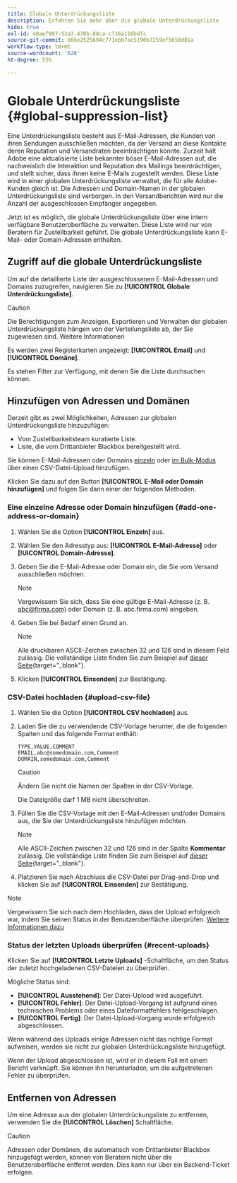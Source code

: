 ```yaml
---
title: Globale Unterdrückungsliste
description: Erfahren Sie mehr über die globale Unterdrückungsliste
hide: true
exl-id: 40aef987-52a3-470b-88ca-c716a116bdfc
source-git-commit: b66e2525694c771ebb7ac5190b7259ef5658d81a
workflow-type: tm+mt
source-wordcount: '628'
ht-degree: 55%

---
```


# Globale Unterdrückungsliste {#global-suppression-list}

Eine Unterdrückungsliste besteht aus E-Mail-Adressen, die Kunden von ihren Sendungen ausschließen möchten, da der Versand an diese Kontakte deren Reputation und Versandraten beeinträchtigen könnte. Zurzeit hält Adobe eine aktualisierte Liste bekannter böser E-Mail-Adressen auf, die nachweislich die Interaktion und Reputation des Mailings beeinträchtigen, und stellt sicher, dass ihnen keine E-Mails zugestellt werden. Diese Liste wird in einer globalen Unterdrückungsliste verwaltet, die für alle Adobe-Kunden gleich ist. Die Adressen und Domain-Namen in der globalen Unterdrückungsliste sind verborgen. In den Versandberichten wird nur die Anzahl der ausgeschlossen Empfänger angegeben.

Jetzt ist es möglich, die globale Unterdrückungsliste über eine intern verfügbare Benutzeroberfläche zu verwalten. Diese Liste wird nur von Beratern für Zustellbarkeit geführt. Die globale Unterdrückungsliste kann E-Mail- oder Domain-Adressen enthalten.

## Zugriff auf die globale Unterdrückungsliste

Um auf die detaillierte Liste der ausgeschlossenen E-Mail-Adressen und Domains zuzugreifen, navigieren Sie zu **[!UICONTROL Globale Unterdrückungsliste]**.

>[!CAUTION]
>
>Die Berechtigungen zum Anzeigen, Exportieren und Verwalten der globalen Unterdrückungsliste hängen von der Verteilungsliste ab, der Sie zugewiesen sind. Weitere Informationen

Es werden zwei Registerkarten angezeigt: **[!UICONTROL Email]** und **[!UICONTROL Domäne]**.

Es stehen Filter zur Verfügung, mit denen Sie die Liste durchsuchen können.

## Hinzufügen von Adressen und Domänen

Derzeit gibt es zwei Möglichkeiten, Adressen zur globalen Unterdrückungsliste hinzuzufügen:

* Vom Zustellbarkeitsteam kuratierte Liste.
* Liste, die vom Drittanbieter Blackbox bereitgestellt wird.

Sie können E-Mail-Adressen oder Domains [einzeln](#add-one-address-or-domain) oder [im Bulk-Modus](#upload-csv-file) über einen CSV-Datei-Upload hinzufügen.

Klicken Sie dazu auf den Button **[!UICONTROL E-Mail oder Domain hinzufügen]** und folgen Sie dann einer der folgenden Methoden.

### Eine einzelne Adresse oder Domain hinzufügen {#add-one-address-or-domain}

1. Wählen Sie die Option **[!UICONTROL Einzeln]** aus.

1. Wählen Sie den Adresstyp aus: **[!UICONTROL E-Mail-Adresse]** oder **[!UICONTROL Domain-Adresse]**.

1. Geben Sie die E-Mail-Adresse oder Domain ein, die Sie vom Versand ausschließen möchten.

   >[!NOTE]
   >
   >Vergewissern Sie sich, dass Sie eine gültige E-Mail-Adresse (z. B. abc@firma.com) oder Domain (z. B. abc.firma.com) eingeben.

1. Geben Sie bei Bedarf einen Grund an.

   >[!NOTE]
   >
   >Alle druckbaren ASCII-Zeichen zwischen 32 und 126 sind in diesem Feld zulässig. Die vollständige Liste finden Sie zum Beispiel auf [dieser Seite](https://en.wikipedia.org/wiki/Wikipedia:ASCII#ASCII_printable_characters){target="_blank"}.

1. Klicken **[!UICONTROL Einsenden]** zur Bestätigung.

### CSV-Datei hochladen {#upload-csv-file}

1. Wählen Sie die Option **[!UICONTROL CSV hochladen]** aus.

1. Laden Sie die zu verwendende CSV-Vorlage herunter, die die folgenden Spalten und das folgende Format enthält:

   ```
   TYPE,VALUE,COMMENT
   EMAIL,abc@somedomain.com,Comment
   DOMAIN,somedomain.com,Comment
   ```

   >[!CAUTION]
   >
   >Ändern Sie nicht die Namen der Spalten in der CSV-Vorlage.
   >
   >Die Dateigröße darf 1 MB nicht überschreiten.

1. Füllen Sie die CSV-Vorlage mit den E-Mail-Adressen und/oder Domains aus, die Sie der Unterdrückungsliste hinzufügen möchten.

   >[!NOTE]
   >
   >Alle ASCII-Zeichen zwischen 32 und 126 sind in der Spalte **Kommentar** zulässig. Die vollständige Liste finden Sie zum Beispiel auf [dieser Seite](https://en.wikipedia.org/wiki/Wikipedia:ASCII#ASCII_printable_characters){target="_blank"}.

1. Platzieren Sie nach Abschluss die CSV-Datei per Drag-and-Drop und klicken Sie auf **[!UICONTROL Einsenden]** zur Bestätigung.

>[!NOTE]
>
>Vergewissern Sie sich nach dem Hochladen, dass der Upload erfolgreich war, indem Sie seinen Status in der Benutzeroberfläche überprüfen. [Weitere Informationen dazu](#recent-uploads)

### Status der letzten Uploads überprüfen {#recent-uploads}

Klicken Sie auf **[!UICONTROL Letzte Uploads]** -Schaltfläche, um den Status der zuletzt hochgeladenen CSV-Dateien zu überprüfen.

Mögliche Status sind:

* **[!UICONTROL Ausstehend]**: Der Datei-Upload wird ausgeführt.
* **[!UICONTROL Fehler]**: Der Datei-Upload-Vorgang ist aufgrund eines technischen Problems oder eines Dateiformatfehlers fehlgeschlagen.
* **[!UICONTROL Fertig]**: Der Datei-Upload-Vorgang wurde erfolgreich abgeschlossen.

Wenn während des Uploads einige Adressen nicht das richtige Format aufweisen, werden sie nicht zur globalen Unterdrückungsliste hinzugefügt.

Wenn der Upload abgeschlossen ist, wird er in diesem Fall mit einem Bericht verknüpft. Sie können ihn herunterladen, um die aufgetretenen Fehler zu überprüfen.

## Entfernen von Adressen

Um eine Adresse aus der globalen Unterdrückungsliste zu entfernen, verwenden Sie die **[!UICONTROL Löschen]** Schaltfläche.

>[!CAUTION]
>
>Adressen oder Domänen, die automatisch vom Drittanbieter Blackbox hinzugefügt werden, können von Beratern nicht über die Benutzeroberfläche entfernt werden. Dies kann nur über ein Backend-Ticket erfolgen.
